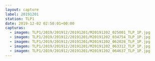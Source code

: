 ```yaml
---
layout: capture
label: 20191201
station: TLP1
date: 2019-12-02 02:50:01+00:00
capturas:
  - imagem: TLP1/2019/201912/20191201/M20191202_025001_TLP_1P.jpg
  - imagem: TLP1/2019/201912/20191201/M20191202_034754_TLP_1P.jpg
  - imagem: TLP1/2019/201912/20191201/M20191202_062028_TLP_1P.jpg
  - imagem: TLP1/2019/201912/20191201/M20191202_063312_TLP_1P.jpg
  - imagem: TLP1/2019/201912/20191201/M20191202_064637_TLP_1P.jpg
---
```

